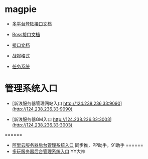 magpie
======
- [多平台登陆接口文档](https://github.com/leasuregame/magpie/blob/master/game-server/docs/login-api.md)

- [Boss接口文档](https://github.com/leasuregame/magpie/wiki/Boss%E6%8E%A5%E5%8F%A3%E6%96%87%E6%A1%A3)

- [接口文档](https://github.com/leasuregame/magpie/wiki/%E6%8E%A5%E5%8F%A3%E6%96%87%E6%A1%A3)

- [战报格式](https://github.com/leasuregame/magpie/wiki/%E6%88%98%E6%8A%A5%E6%A0%BC%E5%BC%8F)

- [任务系统](https://github.com/leasuregame/magpie/wiki/%E4%BB%BB%E5%8A%A1%E7%B3%BB%E7%BB%9F)

管理系统入口
======
* [新浪服务器管理网站入口 http://124.238.236.33:9090](http://124.238.236.33:9090)

* [新浪服务器GM入口 http://124.238.236.33:3003](http://124.238.236.33:3003)

======
* [阿里云服务器后台管理系统入口](http://115.29.12.178:9090)
同步推，PP助手，91助手
======
* [多玩服务器后台管理系统入口](http://125.90.93.74:9090)
YY大神

